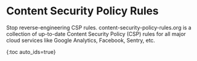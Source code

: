 # Content Security Policy Rules

Stop reverse-engineering CSP rules. content-security-policy-rules.org is a collection of up-to-date Content Security Policy (CSP) rules for all major cloud services like Google Analytics, Facebook, Sentry, etc.

{:toc auto_ids=true}
